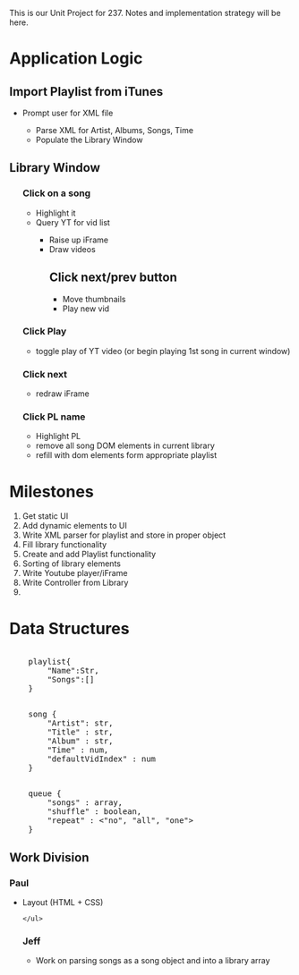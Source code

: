 <emp>This is our Unit Project for 237. Notes and implementation strategy will be here.</emp>

<h1>Application Logic</h1>

<h2>Import Playlist from iTunes</h2>
<ul>
    <li>Prompt user for XML file</li>
    <ul>
        <li>Parse XML for Artist, Albums, Songs, Time</li>
        <li>Populate the Library Window</li>
    </ul>
</ul>

<h2>Library Window</h2>
<ul>
    <h3>Click on a song</h3>
    <ul>
        <li>Highlight it</li>
        <li>Query YT for vid list</li>
        <ul>
            <li>Raise up iFrame</li>
            <li>Draw videos</li>
            <h2>Click next/prev button</h2>
            <ul>
                <li>Move thumbnails</li>
                <li>Play new vid</li>
            </ul>
        </ul>
    </ul>
    <h3>Click Play</h3>
    <ul>
        <li>toggle play of YT video (or begin playing 1st song in current window)</li>
    </ul>
    <h3>Click next</h3>
    <ul>
        <li>redraw iFrame</li>
    </ul>
    <h3>Click PL name</h3>
    <ul>
        <li>Highlight PL</li>
        <li>remove all song DOM elements in current library</li>
        <li>refill with dom elements form appropriate playlist</li>
    </ul>
</ul>

<h1>Milestones</h1>
<ol>
    <li>Get static UI</li>
    <li>Add dynamic elements to UI</li>
    <li>Write XML parser for playlist and store in proper object</li>
    <li>Fill library functionality</li>
    <li>Create and add Playlist functionality</li>
    <li>Sorting of library elements</li>
    <li>Write Youtube player/iFrame</li>
    <li>Write Controller from Library</li>
    <li></li>
</ol>

<h1>Data Structures</h1>
<xmp>
    playlist{
        "Name":Str,
        "Songs":[]
    }
</xmp>
<xmp>
    song {
        "Artist": str,
        "Title" : str,
        "Album" : str,
        "Time" : num,
        "defaultVidIndex" : num
    }
</xmp>
<xmp>
    queue {
        "songs" : array,
        "shuffle" : boolean,
        "repeat" : <"no", "all", "one">
    }
</xmp>

<h2>Work Division</h2>
<h3>Paul</h3>
    <ul>
        <li>Layout (HTML + CSS)</li>
        
    </ul>
<h3>Jeff</h3>
<ul>
    <li>Work on parsing songs as a song object and into a library array</li>
</ul>